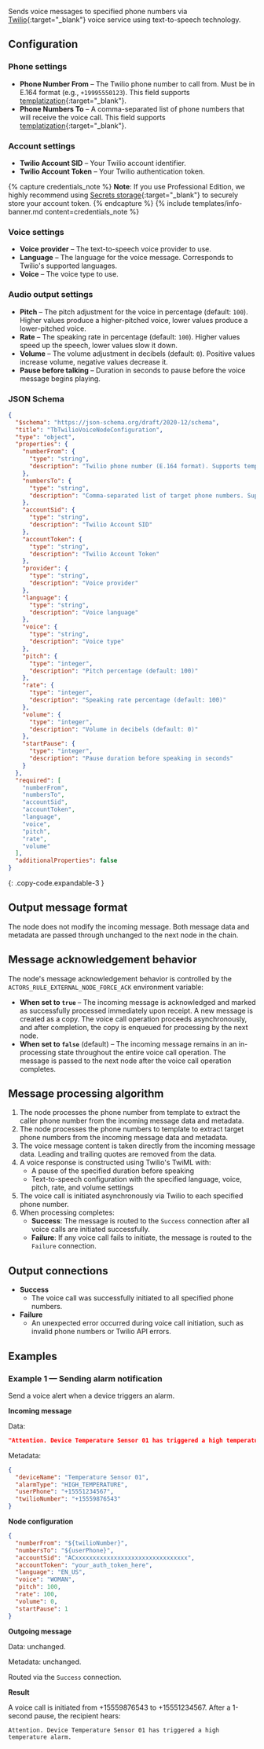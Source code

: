 Sends voice messages to specified phone numbers via [Twilio](https://www.twilio.com/voice){:target="_blank"} voice service using text-to-speech technology.

## Configuration

### Phone settings

- **Phone Number From** – The Twilio phone number to call from. Must be in E.164 format (e.g., `+19995550123`). This field
  supports [templatization](/docs/{{docsPrefix}}user-guide/templatization/){:target="_blank"}.
- **Phone Numbers To** – A comma-separated list of phone numbers that will receive the voice call. This field
  supports [templatization](/docs/{{docsPrefix}}user-guide/templatization/){:target="_blank"}.

### Account settings

- **Twilio Account SID** – Your Twilio account identifier.
- **Twilio Account Token** – Your Twilio authentication token.

{% capture credentials_note %}
**Note**: If you use Professional Edition, we highly recommend using [Secrets storage](/docs/pe/user-guide/secrets-storage/){:target="_blank"} to securely store your account token.
{% endcapture %}
{% include templates/info-banner.md content=credentials_note %}

### Voice settings

- **Voice provider** – The text-to-speech voice provider to use.
- **Language** – The language for the voice message. Corresponds to Twilio's supported languages.
- **Voice** – The voice type to use.

### Audio output settings

- **Pitch** – The pitch adjustment for the voice in percentage (default: `100`). Higher values produce a higher-pitched voice, lower values produce a lower-pitched voice.
- **Rate** – The speaking rate in percentage (default: `100`). Higher values speed up the speech, lower values slow it down.
- **Volume** – The volume adjustment in decibels (default: `0`). Positive values increase volume, negative values decrease it.
- **Pause before talking** – Duration in seconds to pause before the voice message begins playing.

### JSON Schema

```json
{
  "$schema": "https://json-schema.org/draft/2020-12/schema",
  "title": "TbTwilioVoiceNodeConfiguration",
  "type": "object",
  "properties": {
    "numberFrom": {
      "type": "string",
      "description": "Twilio phone number (E.164 format). Supports templatization."
    },
    "numbersTo": {
      "type": "string",
      "description": "Comma-separated list of target phone numbers. Supports templatization."
    },
    "accountSid": {
      "type": "string",
      "description": "Twilio Account SID"
    },
    "accountToken": {
      "type": "string",
      "description": "Twilio Account Token"
    },
    "provider": {
      "type": "string",
      "description": "Voice provider"
    },
    "language": {
      "type": "string",
      "description": "Voice language"
    },
    "voice": {
      "type": "string",
      "description": "Voice type"
    },
    "pitch": {
      "type": "integer",
      "description": "Pitch percentage (default: 100)"
    },
    "rate": {
      "type": "integer",
      "description": "Speaking rate percentage (default: 100)"
    },
    "volume": {
      "type": "integer",
      "description": "Volume in decibels (default: 0)"
    },
    "startPause": {
      "type": "integer",
      "description": "Pause duration before speaking in seconds"
    }
  },
  "required": [
    "numberFrom",
    "numbersTo",
    "accountSid",
    "accountToken",
    "language",
    "voice",
    "pitch",
    "rate",
    "volume"
  ],
  "additionalProperties": false
}
```
{: .copy-code.expandable-3 }

## Output message format

The node does not modify the incoming message. Both message data and metadata are passed through unchanged to the next node in the chain.

## Message acknowledgement behavior

The node's message acknowledgement behavior is controlled by the `ACTORS_RULE_EXTERNAL_NODE_FORCE_ACK` environment variable:

- **When set to `true`** – The incoming message is acknowledged and marked as successfully processed immediately upon receipt. A new message is created as a copy. The voice call
  operation proceeds asynchronously, and after completion, the copy is enqueued for processing by the next node.
- **When set to `false`** (default) – The incoming message remains in an in-processing state throughout the entire voice call operation. The message is passed to the next node
  after the voice call operation completes.

## Message processing algorithm

1. The node processes the phone number from template to extract the caller phone number from the incoming message data and metadata.
2. The node processes the phone numbers to template to extract target phone numbers from the incoming message data and metadata.
3. The voice message content is taken directly from the incoming message data. Leading and trailing quotes are removed from the data.
4. A voice response is constructed using Twilio's TwiML with:
    - A pause of the specified duration before speaking
    - Text-to-speech configuration with the specified language, voice, pitch, rate, and volume settings
5. The voice call is initiated asynchronously via Twilio to each specified phone number.
6. When processing completes:
    - **Success**: The message is routed to the `Success` connection after all voice calls are initiated successfully.
    - **Failure**: If any voice call fails to initiate, the message is routed to the `Failure` connection.

## Output connections

- **Success**
    - The voice call was successfully initiated to all specified phone numbers.
- **Failure**
    - An unexpected error occurred during voice call initiation, such as invalid phone numbers or Twilio API errors.

## Examples

### Example 1 — Sending alarm notification

Send a voice alert when a device triggers an alarm.

**Incoming message**

Data:

```json
"Attention. Device Temperature Sensor 01 has triggered a high temperature alarm."
```

Metadata:

```json
{
  "deviceName": "Temperature Sensor 01",
  "alarmType": "HIGH_TEMPERATURE",
  "userPhone": "+15551234567",
  "twilioNumber": "+15559876543"
}
```

**Node configuration**

```json
{
  "numberFrom": "${twilioNumber}",
  "numbersTo": "${userPhone}",
  "accountSid": "ACxxxxxxxxxxxxxxxxxxxxxxxxxxxxxxxx",
  "accountToken": "your_auth_token_here",
  "language": "EN_US",
  "voice": "WOMAN",
  "pitch": 100,
  "rate": 100,
  "volume": 0,
  "startPause": 1
}
```

**Outgoing message**

Data: unchanged.

Metadata: unchanged.

Routed via the `Success` connection.

**Result**

A voice call is initiated from +15559876543 to +15551234567. After a 1-second pause, the recipient hears:

```text
Attention. Device Temperature Sensor 01 has triggered a high temperature alarm.
```
